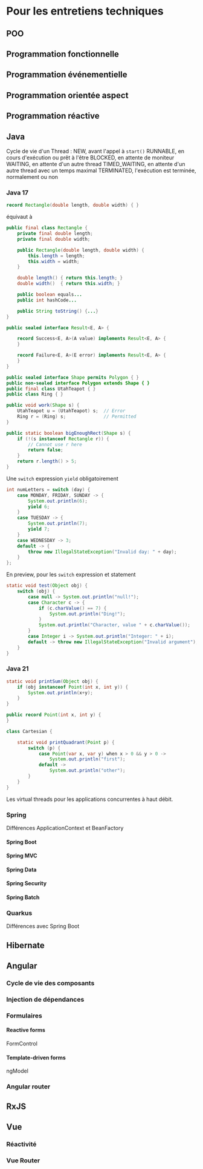 # Pour les entretiens techniques

## POO

## Programmation fonctionnelle

## Programmation événementielle

## Programmation orientée aspect

## Programmation réactive

## Java

Cycle de vie d'un Thread :
NEW, avant l'appel à ``start()``
RUNNABLE, en cours d'exécution ou prêt à l'être
BLOCKED, en attente de moniteur
WAITING, en attente d'un autre thread
TIMED_WAITING, en attente d'un autre thread avec un temps maximal
TERMINATED, l'exécution est terminée, normalement ou non

### Java 17

```java
record Rectangle(double length, double width) { }
```

équivaut à

```java
public final class Rectangle {
    private final double length;
    private final double width;

    public Rectangle(double length, double width) {
        this.length = length;
        this.width = width;
    }

    double length() { return this.length; }
    double width()  { return this.width; }

    public boolean equals...
    public int hashCode...

    public String toString() {...}
}
```

```java
public sealed interface Result<E, A> {

    record Success<E, A>(A value) implements Result<E, A> {
    }

    record Failure<E, A>(E error) implements Result<E, A> {
    }
}
```

```java
public sealed interface Shape permits Polygon { }
public non-sealed interface Polygon extends Shape { }
public final class UtahTeapot { }
public class Ring { }

public void work(Shape s) {
    UtahTeapot u = (UtahTeapot) s;  // Error
    Ring r = (Ring) s;              // Permitted
}
```

```java
public static boolean bigEnoughRect(Shape s) {
    if (!(s instanceof Rectangle r)) {
        // Cannot use r here
        return false;
    }
    return r.length() > 5; 
}
```

Une ``switch`` expression ``yield`` obligatoirement
```java
int numLetters = switch (day) {
    case MONDAY, FRIDAY, SUNDAY -> {
        System.out.println(6);
        yield 6;
    }
    case TUESDAY -> {
        System.out.println(7);
        yield 7;
    }
    case WEDNESDAY -> 3;
    default -> {
        throw new IllegalStateException("Invalid day: " + day);
    }
};
```

En preview, pour les ``switch`` expression et statement
```java
static void test(Object obj) {
    switch (obj) {
        case null -> System.out.println("null!");
        case Character c -> {
            if (c.charValue() == 7) {
                System.out.println("Ding!");
            }
            System.out.println("Character, value " + c.charValue());
        }
        case Integer i -> System.out.println("Integer: " + i);  
        default -> throw new IllegalStateException("Invalid argument"); 
    }
}
```

### Java 21

```java
static void printSum(Object obj) {
    if (obj instanceof Point(int x, int y)) {
        System.out.println(x+y);
    }
}
```

```java
public record Point(int x, int y) {
}

class Cartesian {

    static void printQuadrant(Point p) {
        switch (p) {
            case Point(var x, var y) when x > 0 && y > 0 -> 
                System.out.println("first");
            default -> 
                System.out.println("other");
        }
    }
}
```

Les virtual threads pour les applications concurrentes à haut débit.

### Spring

Différences ApplicationContext et BeanFactory

#### Spring Boot

#### Spring MVC

#### Spring Data

#### Spring Security

#### Spring Batch

### Quarkus

Différences avec Spring Boot

## Hibernate

## Angular

### Cycle de vie des composants

### Injection de dépendances

### Formulaires

#### Reactive forms

FormControl

#### Template-driven forms

ngModel

### Angular router

## RxJS

## Vue

### Réactivité

### Vue Router
